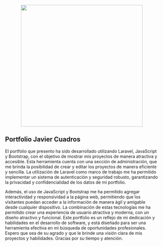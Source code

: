 <p align="center"><a href="https://laravel.com" target="_blank"><img src="https://raw.githubusercontent.com/laravel/art/master/logo-lockup/5%20SVG/2%20CMYK/1%20Full%20Color/laravel-logolockup-cmyk-red.svg" width="400"></a></p>



## Portfolio Javier Cuadros

El portfolio que presento ha sido desarrollado utilizando Laravel, JavaScript y Bootstrap, con el objetivo de mostrar mis proyectos de manera atractiva y accesible. Esta herramienta cuenta con una sección de administración, que me brinda la posibilidad de crear y editar los proyectos de manera eficiente y sencilla. La utilización de Laravel como marco de trabajo me ha permitido implementar un sistema de autenticación y seguridad robusto, garantizando la privacidad y confidencialidad de los datos de mi portfolio.


Además, el uso de JavaScript y Bootstrap me ha permitido agregar interactividad y responsividad a la página web, permitiendo que los visitantes puedan acceder a la información de manera ágil y amigable desde cualquier dispositivo. La combinación de estas tecnologías me ha permitido crear una experiencia de usuario atractiva y moderna, con un diseño atractivo y funcional.
Este portfolio es un reflejo de mi dedicación y habilidades en el desarrollo de software, y está diseñado para ser una herramienta efectiva en mi búsqueda de oportunidades profesionales. Espero que sea de su agrado y que le brinde una visión clara de mis proyectos y habilidades. Gracias por su tiempo y atención.
